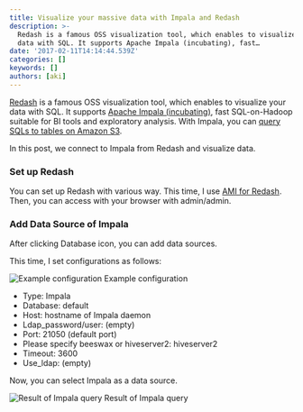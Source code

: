 ```yaml
---
title: Visualize your massive data with Impala and Redash
description: >-
  Redash is a famous OSS visualization tool, which enables to visualize your
  data with SQL. It supports Apache Impala (incubating), fast…
date: '2017-02-11T14:14:44.539Z'
categories: []
keywords: []
authors: [aki]
---
```


[Redash](https://redash.io/) is a famous OSS visualization tool, which enables to visualize your data with SQL. It supports [Apache Impala (incubating)](http://impala.apache.org/), fast SQL-on-Hadoop suitable for BI tools and exploratory analysis. With Impala, you can [query SQLs to tables on Amazon S3](http://blog.cloudera.com/blog/2016/08/analytics-and-bi-on-amazon-s3-with-apache-impala-incubating/).

In this post, we connect to Impala from Redash and visualize data.

### Set up Redash

You can set up Redash with various way. This time, I use [AMI for Redash](https://redash.io/help-onpremise/setup/setting-up-redash-instance.html#create-an-instance). Then, you can access with your browser with admin/admin.

### Add Data Source of Impala

After clicking Database icon, you can add data sources.

This time, I set configurations as follows:

![Example configuration](https://cdn-images-1.medium.com/max/800/1*gMPHyBohg3nZKTDxtm_b_w.png)
Example configuration

*   Type: Impala
*   Database: default
*   Host: hostname of Impala daemon
*   Ldap\_password/user: (empty)
*   Port: 21050 (default port)
*   Please specify beeswax or hiveserver2: hiveserver2
*   Timeout: 3600
*   Use\_ldap: (empty)

Now, you can select Impala as a data source.

![Result of Impala query](https://cdn-images-1.medium.com/max/800/1*Kk90BhI7L42fmIXPAn_mgg.png)
Result of Impala query